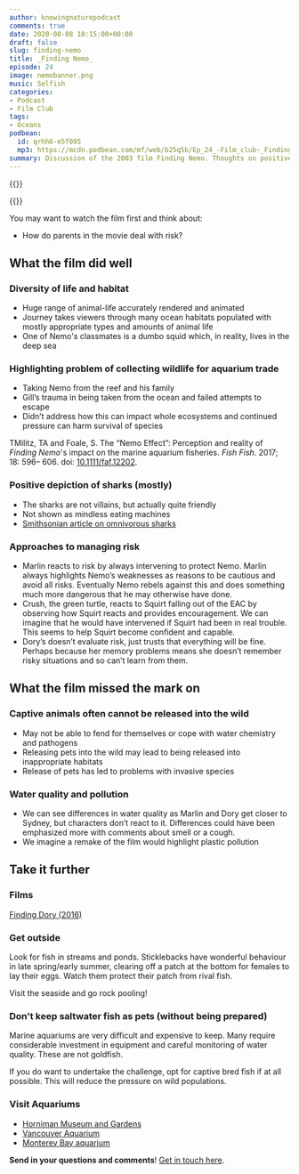 ```yaml
---
author: knowingnaturepodcast
comments: true
date: 2020-08-08 10:15:00+00:00
draft: false
slug: finding-nemo
title: _Finding Nemo_
episode: 24
image: nemobanner.png
music: Selfish
categories:
- Podcast
- Film Club
tags:
- Oceans
podbean:
  id: qrhh6-e5f095
  mp3: https://mcdn.podbean.com/mf/web/b25q5b/Ep_24_-Film_club-_Finding_Nemo91nsk.mp3
summary: Discussion of the 2003 film Finding Nemo. Thoughts on positive depictions of sharks and approaches to managing children's risk.
---
```


{{<podcast-player>}}

{{<film director="Andrew Stanton, Lee Unkrich"
  starring="Albert Brooks(voice), Ellen DeGeneres(voice), Alexander Gould(voice)"
  thumb="nemo_cover.jpg"
  release-date="2016-05-30"
  runtime="1h40m"
  rating="G"
  imdb-link="https://www.imdb.com/title/tt0266543/">}}


You may want to watch the film first and think about:
  * How do parents in the movie deal with risk?


## What the film did well

### Diversity of life and habitat
  * Huge range of animal-life accurately rendered and animated
  * Journey takes viewers through many ocean habitats populated with mostly appropriate types and amounts of animal life
  * One of Nemo's classmates is a dumbo squid which, in reality, lives in the deep sea

### Highlighting problem of collecting wildlife for aquarium trade
  * Taking Nemo from the reef and his family
  * Gill’s trauma in being taken from the ocean and failed attempts to escape
  * Didn’t address how this can impact whole ecosystems and continued pressure can harm survival of species

TMilitz, TA and Foale, S. The “Nemo Effect”: Perception and reality of _Finding Nemo_'s impact on the marine aquarium fisheries. _Fish Fish_. 2017; 18: 596– 606. doi: [10.1111/faf.12202](https://doi.org/10.1111/faf.12202).

### Positive depiction of sharks (mostly)
  * The sharks are not villains, but actually quite friendly
  * Not shown as mindless eating machines
  * [Smithsonian article on omnivorous sharks](https://www.smithsonianmag.com/smart-news/fish-are-friends-not-always-food-meet-worlds-first-omnivorous-shark-species-180970205/#:~:text=Gizmodo's%20George%20Dvorsky%20reports,diet%20mainly%20consists%20of%20seagrass.)

### Approaches to managing risk
  * Marlin reacts to risk by always intervening to protect Nemo. Marlin always highlights Nemo’s weaknesses as reasons to be cautious and avoid all risks. Eventually Nemo rebels against this and does something much more dangerous that he may otherwise have done.
  * Crush, the green turtle, reacts to Squirt falling out of the EAC by observing how Squirt reacts and provides encouragement. We can imagine that he would have intervened if Squirt had been in real trouble. This seems to help Squirt become confident and capable.
  * Dory’s doesn’t evaluate risk, just trusts that everything will be fine. Perhaps because her memory problems means she doesn’t remember risky situations and so can’t learn from them.

## What the film missed the mark on

### Captive animals often cannot be released into the wild
  * May not be able to fend for themselves or cope with water chemistry and pathogens
  * Releasing pets into the wild may lead to being released into inappropriate habitats
  * Release of pets has led to problems with invasive species

### Water quality and pollution
  * We can see differences in water quality as Marlin and Dory get closer to Sydney, but characters don’t react to it. Differences could have been emphasized more with comments about smell or a cough.
  * We imagine a remake of the film would highlight plastic pollution

## Take it further

### Films
[Finding Dory (2016)](https://www.imdb.com/title/tt2277860/)

### Get outside

Look for fish in streams and ponds. Sticklebacks have wonderful behaviour in
late spring/early summer, clearing off a patch at the bottom for females to
lay their eggs. Watch them protect their patch from rival fish.

Visit the seaside and go rock pooling!

### Don't keep saltwater fish as pets (without being prepared)

Marine aquariums are very difficult and expensive to keep. Many require
considerable investment in equipment and careful monitoring of water quality.
These are not goldfish.

If you do want to undertake the challenge, opt for captive bred fish if at all
possible. This will reduce the pressure on wild populations.

### Visit Aquariums

  * [Horniman Museum and Gardens](https://www.horniman.ac.uk/)
  * [Vancouver Aquarium](https://www.vanaqua.org/)
  * [Monterey Bay aquarium](https://www.montereybayaquarium.org/)

**Send in your questions and comments**! [Get in touch here](/about).
